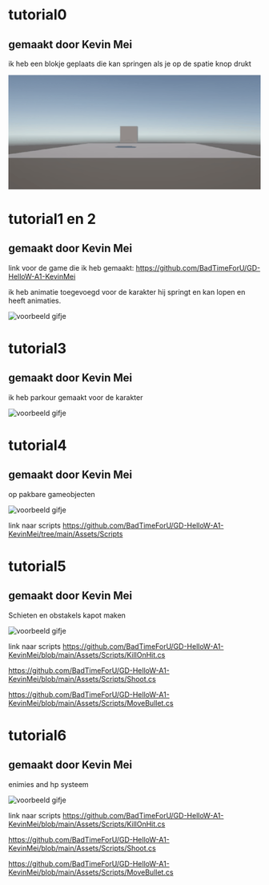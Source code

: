 # tutorial0

## gemaakt door Kevin Mei

ik heb een blokje geplaats die kan springen als je op de spatie knop drukt



![voorbeeld gifje](../MyFirstUnityGame/image/sigma.gif)




# tutorial1 en 2

## gemaakt door Kevin Mei

link voor de game die ik heb gemaakt: https://github.com/BadTimeForU/GD-HelloW-A1-KevinMei

ik heb animatie toegevoegd voor de karakter hij springt en kan lopen en heeft animaties.


![voorbeeld gifje](../MyFirstUnityGame/image/sigma2.gif)



# tutorial3

## gemaakt door Kevin Mei

ik heb parkour gemaakt voor de karakter


![voorbeeld gifje](../MyFirstUnityGame/image/sigma3.gif)


# tutorial4

## gemaakt door Kevin Mei

op pakbare gameobjecten


![voorbeeld gifje](../MyFirstUnityGame/image/sigma4.gif)

link naar scripts https://github.com/BadTimeForU/GD-HelloW-A1-KevinMei/tree/main/Assets/Scripts


# tutorial5

## gemaakt door Kevin Mei

Schieten en obstakels kapot maken


![voorbeeld gifje](../MyFirstUnityGame/image/sigma5.gif)

link naar scripts https://github.com/BadTimeForU/GD-HelloW-A1-KevinMei/blob/main/Assets/Scripts/KillOnHit.cs

https://github.com/BadTimeForU/GD-HelloW-A1-KevinMei/blob/main/Assets/Scripts/Shoot.cs

https://github.com/BadTimeForU/GD-HelloW-A1-KevinMei/blob/main/Assets/Scripts/MoveBullet.cs

# tutorial6

## gemaakt door Kevin Mei

enimies and hp systeem


![voorbeeld gifje](../MyFirstUnityGame/image/sigma6.gif)

link naar scripts https://github.com/BadTimeForU/GD-HelloW-A1-KevinMei/blob/main/Assets/Scripts/KillOnHit.cs

https://github.com/BadTimeForU/GD-HelloW-A1-KevinMei/blob/main/Assets/Scripts/Shoot.cs

https://github.com/BadTimeForU/GD-HelloW-A1-KevinMei/blob/main/Assets/Scripts/MoveBullet.cs